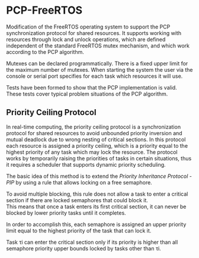 # PCP-FreeRTOS
Modification of the FreeRTOS operating system to support the PCP synchronization protocol for shared resources. 
It supports working with resources through lock and unlock operations, which are defined
independent of the standard FreeRTOS mutex mechanism, and which work according to the PCP algorithm.

Mutexes can be declared programmatically. There is a fixed upper
limit for the maximum number of mutexes. When starting the system the user via the console or
serial port specifies for each task which resources it will use.

Tests have been formed to show that the PCP implementation is valid. These
tests cover typical problem situations of the PCP algorithm.

## Priority Ceiling Protocol

In real-time computing, the priority ceiling protocol is a synchronization protocol for shared resources to avoid unbounded priority inversion and mutual deadlock due to wrong nesting of critical sections. In this protocol each resource is assigned a priority ceiling, which is a priority equal to the highest priority of any task which may lock the resource. The protocol works by temporarily raising the priorities of tasks in certain situations, thus it requires a scheduler that supports dynamic priority scheduling.


The basic idea of this method is to extend the *Priority Inheritance Protocol - PIP* by using a rule that allows locking on a free semaphore.

To avoid multiple blocking, this rule does not allow a task to enter a critical section if there are locked semaphores that could block it.  
This means that once a task enters its first critical section, it can never be blocked by lower priority tasks until it completes. 

In order to accomplish this, each semaphore is assigned an upper priority limit equal to the highest priority of the task that can lock it. 

Task τi can enter the critical section only if its priority is higher than all semaphore priority upper bounds locked by tasks other than τi.
